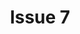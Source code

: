 ---
title: Issue 7
layout: table-of-contents
presentation: abstract
order: 700
class: page-one
outputs:
  - pdf
  - html
---